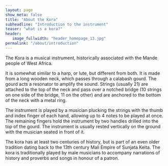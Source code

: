 ```yaml
---
layout: page
show_meta: false
title: "About the Kora"
subheadline: "Introduction to the instrument"
teaser: "what is a kora?"
header:
   image_fullwidth: "header_homepage_13.jpg"
permalink: "/about/introduction"
---
```

The Kora is a musical instrument, historically associated with the Mande people of West Africa.

It is somewhat similar to a harp, or lute, but different from both. It is made from a long wooden neck, which passes through
a calabash gourd. The gourd acts a resonator to amplify the sound. Strings (usually 21) are attached to the top of the neck and pass over a notched bridge (10 strings on one side of the bridge, 11 on the other) and are anchored to the bottom of the neck with a metal ring. 

The instrument is played by a musician plucking the strings with the thumb and index finger of each hand, allowing up to 4 notes to be played at once. The remaining fingers hold the instrument by two handles drilled into the top of the gourd. The instrument is usually rested vertically on the ground with the musician seated in front of it.

The kora has at least two centuries of history, but is part of an even older tradition dating back to the 13th century Mali Empire of Sunjata Keita. The kora is traditionally played by male musicians to accompany narrations of history and proverbs and songs in honour of a patron.
